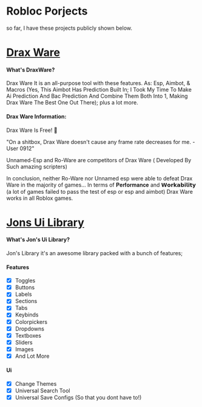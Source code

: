 # Robloc Porjects

so far, I have these projects publicly shown below.

# [Drax Ware](Drax-Ware)

#### What's DraxWare?

Drax Ware It is an all-purpose tool with these features. As: 
Esp, Aimbot, & Macros (Yes, This Aimbot Has Prediction Built In; I Took My Time To Make Ai Prediction
And Bac Prediction And Combine Them Both Into 1, Making Drax Ware The Best One Out There); plus a lot more.

#### Drax Ware Information: 

Drax Ware Is Free! :tada:

"On a shitbox, Drax Ware doesn't cause any frame rate decreases for me. - User 0912"

Unnamed-Esp and Ro-Ware are competitors of Drax Ware ( Developed By Such amazing scripters)

In conclusion, neither Ro-Ware nor Unnamed esp were able to defeat Drax Ware in the majority 
of games... In terms of 𝐏𝐞𝐫𝐟𝐨𝐫𝐦𝐚𝐧𝐜𝐞 and 𝗪𝗼𝗿𝗸𝗮𝗯𝗶𝗹𝗶𝘁𝘆 
(a lot of games failed to pass the test of esp or esp and aimbot) Drax Ware works in all Roblox games.

# [Jons Ui Library](Jons-Ui-Library)

#### What's Jon's Ui Library?

Jon's Library it's an awesome library packed with a bunch of features;

#### Features 

- [x] Toggles
- [x] Buttons
- [x] Labels
- [x] Sections
- [x] Tabs
- [x] Keybinds
- [x] Colorpickers
- [x] Dropdowns
- [x] Textboxes
- [x] Sliders
- [x] Images
- [x] And Lot More
 
#### Ui

- [x] Change Themes
- [x] Universal Search Tool
- [x] Universal Save Configs (So that you dont have to!)
